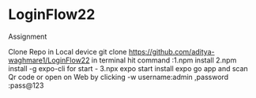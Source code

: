 # LoginFlow22
Assignment 

Clone Repo in Local device 
git clone https://github.com/aditya-waghmare1/LoginFlow22
in terminal hit command :1.npm install
2.npm install -g expo-cli
 for start - 3.npx expo start
 install expo go app and scan Qr code or open on Web by clicking -w
username:admin ,password :pass@123
